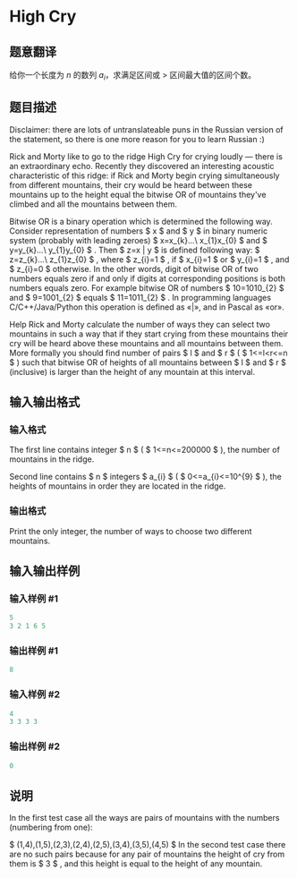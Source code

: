 # High Cry

## 题意翻译

给你一个长度为 $n$ 的数列 $a_i$，求满足区间或 $>$ 区间最大值的区间个数。

## 题目描述

Disclaimer: there are lots of untranslateable puns in the Russian version of the statement, so there is one more reason for you to learn Russian :)

Rick and Morty like to go to the ridge High Cry for crying loudly — there is an extraordinary echo. Recently they discovered an interesting acoustic characteristic of this ridge: if Rick and Morty begin crying simultaneously from different mountains, their cry would be heard between these mountains up to the height equal the bitwise OR of mountains they've climbed and all the mountains between them.

Bitwise OR is a binary operation which is determined the following way. Consider representation of numbers $ x $ and $ y $ in binary numeric system (probably with leading zeroes) $ x=x_{k}...\ x_{1}x_{0} $ and $ y=y_{k}...\ y_{1}y_{0} $ . Then $ z=x | y $ is defined following way: $ z=z_{k}...\ z_{1}z_{0} $ , where $ z_{i}=1 $ , if $ x_{i}=1 $ or $ y_{i}=1 $ , and $ z_{i}=0 $ otherwise. In the other words, digit of bitwise OR of two numbers equals zero if and only if digits at corresponding positions is both numbers equals zero. For example bitwise OR of numbers $ 10=1010_{2} $ and $ 9=1001_{2} $ equals $ 11=1011_{2} $ . In programming languages C/C++/Java/Python this operation is defined as «|», and in Pascal as «or».

Help Rick and Morty calculate the number of ways they can select two mountains in such a way that if they start crying from these mountains their cry will be heard above these mountains and all mountains between them. More formally you should find number of pairs $ l $ and $ r $ ( $ 1<=l&lt;r<=n $ ) such that bitwise OR of heights of all mountains between $ l $ and $ r $ (inclusive) is larger than the height of any mountain at this interval.

## 输入输出格式

### 输入格式

The first line contains integer $ n $ ( $ 1<=n<=200000 $ ), the number of mountains in the ridge.

Second line contains $ n $ integers $ a_{i} $ ( $ 0<=a_{i}<=10^{9} $ ), the heights of mountains in order they are located in the ridge.

### 输出格式

Print the only integer, the number of ways to choose two different mountains.

## 输入输出样例

### 输入样例 #1

```cpp
5
3 2 1 6 5

```
### 输出样例 #1

```cpp
8

```
### 输入样例 #2

```cpp
4
3 3 3 3

```
### 输出样例 #2

```cpp
0

```
## 说明

In the first test case all the ways are pairs of mountains with the numbers (numbering from one):

$ (1,4),(1,5),(2,3),(2,4),(2,5),(3,4),(3,5),(4,5) $ In the second test case there are no such pairs because for any pair of mountains the height of cry from them is $ 3 $ , and this height is equal to the height of any mountain.

